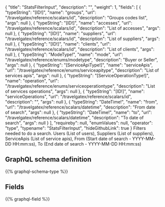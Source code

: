 {
  "title": "StatsFilterInput",
  "description": "",
  "weight": 1,
  "fields": [
    {
      "typeString": "[ID!]",
      "name": "groups",
      "url": "/travelgatex/reference/scalars/id",
      "description": "Groups codes list",
      "args": null
    },
    {
      "typeString": "[ID!]",
      "name": "accesses",
      "url": "/travelgatex/reference/scalars/id",
      "description": "List of accesses",
      "args": null
    },
    {
      "typeString": "[ID!]",
      "name": "suppliers",
      "url": "/travelgatex/reference/scalars/id",
      "description": "List of suppliers",
      "args": null
    },
    {
      "typeString": "[ID!]",
      "name": "clients",
      "url": "/travelgatex/reference/scalars/id",
      "description": "List of clients",
      "args": null
    },
    {
      "typeString": "ModeType!",
      "name": "mode",
      "url": "/travelgatex/reference/enums/modetype",
      "description": "Buyer or Seller",
      "args": null
    },
    {
      "typeString": "[ServiceApiType!]",
      "name": "serviceApis",
      "url": "/travelgatex/reference/enums/serviceapitype",
      "description": "List of services apis",
      "args": null
    },
    {
      "typeString": "[ServiceOperationType!]",
      "name": "operation",
      "url": "/travelgatex/reference/enums/serviceoperationtype",
      "description": "List of services operations",
      "args": null
    },
    {
      "typeString": "[ID!]",
      "name": "serviceOperations",
      "url": "/travelgatex/reference/scalars/id",
      "description": "",
      "args": null
    },
    {
      "typeString": "DateTime!",
      "name": "from",
      "url": "/travelgatex/reference/scalars/datetime",
      "description": "From date of search",
      "args": null
    },
    {
      "typeString": "DateTime!",
      "name": "to",
      "url": "/travelgatex/reference/scalars/datetime",
      "description": "To date of search",
      "args": null
    }
  ],
  "requireby": null,
  "enumValues": null,
  "operator": "type",
  "typename": "StatsFilterInput",
  "hideGithubLink": true
}
Filters needed to do a search.
Users (List of users), Suppliers (List of suppliers), ServiceApis (List of service apis), From (Start date of search - YYYY-MM-DD HH:mm:ss), To (End date of search - YYYY-MM-DD HH:mm:ss)
## GraphQL schema definition

{{% graphql-schema-type %}}

## Fields

{{% graphql-field %}}

